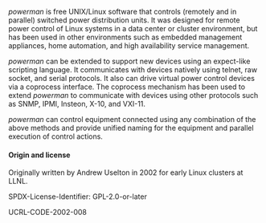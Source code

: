 *powerman* is free UNIX/Linux software that controls (remotely and in
parallel) switched power distribution units.  It was designed for remote
power control of Linux systems in a data center or cluster environment,
but has been used in other environments such as embedded management
appliances, home automation, and high availability service management.

*powerman* can be extended to support new devices using an expect-like
scripting language.  It communicates with devices natively using telnet,
raw socket, and serial protocols.  It also can drive virtual power control
devices via a coprocess interface.  The coprocess mechanism has been used
to extend *powerman* to communicate with devices using other protocols
such as SNMP, IPMI, Insteon, X-10, and VXI-11.

*powerman* can control equipment connected using any combination of the
above methods and provide unified naming for the equipment and parallel
execution of control actions. 

#### Origin and license

Originally written by Andrew Uselton in 2002 for early Linux clusters at LLNL.

SPDX-License-Identifier: GPL-2.0-or-later

UCRL-CODE-2002-008

